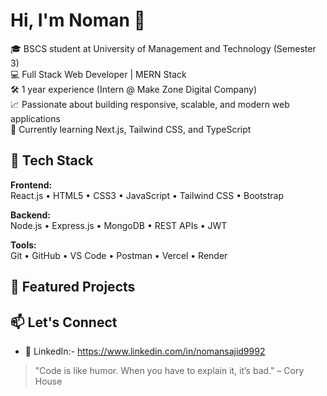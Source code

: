 # Hi, I'm Noman 👋

🎓 BSCS student at University of Management and Technology (Semester 3)  
💻 Full Stack Web Developer | MERN Stack  
🛠️ 1 year experience (Intern @ Make Zone Digital Company)  
📈 Passionate about building responsive, scalable, and modern web applications  
🚀 Currently learning Next.js, Tailwind CSS, and TypeScript

## 💼 Tech Stack

**Frontend:**  
React.js • HTML5 • CSS3 • JavaScript • Tailwind CSS • Bootstrap  

**Backend:**  
Node.js • Express.js • MongoDB • REST APIs • JWT  

**Tools:**  
Git • GitHub • VS Code • Postman • Vercel • Render  

## 📌 Featured Projects


## 📫 Let's Connect

- 💼 LinkedIn:- https://www.linkedin.com/in/nomansajid9992


> "Code is like humor. When you have to explain it, it’s bad." – Cory House
